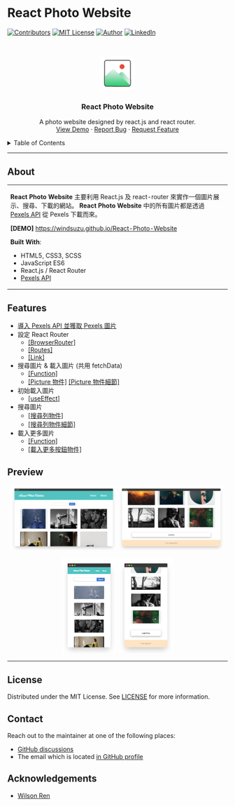 # React Photo Website

<!--
*** Thanks for checking out the React-Photo-Website. If you have a suggestion
*** that would make this better, please fork the repo and create a pull request
*** or simply open an issue with the tag "enhancement".
*** Thanks again! Now go create something AMAZING! :D
***
*** To avoid retyping too much info. Do a search and replace for the following:
*** github_username (that is "windsuzu"), repo_name (that is "React-Photo-Website"), project_title, project_description
-->

<!-- [![Issues][issues-shield]][issues-url] -->
<!-- [![PR Welcome][pr-welcome-shield]](#contributing) -->
[![Contributors][contributors-shield]][contributors-url]
[![MIT License][license-shield]][license-url]
[![Author][author-shield]][author-url]
[![LinkedIn][linkedin-shield]][linkedin-url]


<!-- PROJECT LOGO -->
<br />
<p align="center">
  <a href="https://windsuzu.github.io/React-Photo-Website">
    <img src="public/images/logo.png" alt="Logo" width="80" height="80">
  </a>

  <h3 align="center">React Photo Website</h3>

  <p align="center">
    A photo website designed by react.js and react router.
    <br />
    <a href="https://windsuzu.github.io/React-Photo-Website">View Demo</a>
    ·
    <a href="https://github.com/windsuzu/React-Photo-Website/issues">Report Bug</a>
    ·
    <a href="https://github.com/windsuzu/React-Photo-Website/issues">Request Feature</a>
  </p>
</p>


<details>
<summary>Table of Contents</summary>

* [React Photo Website](#react-photo-website)
  * [About](#about)
  * [Features](#features)
  * [Preview](#preview)
  * [License](#license)
  * [Contact](#contact)
  * [Acknowledgements](#acknowledgements)

</details>

---

<!-- ABOUT THE PROJECT -->
## About

<table>
<tr>
<td>

**React Photo Website** 主要利用 React.js 及 react-router 來實作一個圖片展示、搜尋、下載的網站。 **React Photo Website** 中的所有圖片都是透過 [Pexels API](https://www.pexels.com/zh-tw/api/) 從 Pexels 下載而來。

**[DEMO]** https://windsuzu.github.io/React-Photo-Website

**Built With**:

- HTML5, CSS3, SCSS
- JavaScript ES6
- React.js / React Router
- [Pexels API](https://www.pexels.com/zh-tw/api/)

</td>
</tr>
</table>

## Features

* [導入 Pexels API 並獲取 Pexels 圖片](src/api/pexels.js)
* 設定 React Router
  * [[BrowserRouter]](https://github.com/windsuzu/React-Photo-Website/blob/main/src/index.js#L8-L10)
  * [[Routes]](https://github.com/windsuzu/React-Photo-Website/blob/main/src/App.js#L12-L15)
  * [[Link]](https://github.com/windsuzu/React-Photo-Website/blob/main/src/components/Nav.js#L9-L14)
* 搜尋圖片 & 載入圖片 (共用 fetchData)
  * [[Function]](https://github.com/windsuzu/React-Photo-Website/blob/main/src/pages/Homepage.js#L11-L18)
  * [[Picture 物件]](https://github.com/windsuzu/React-Photo-Website/blob/main/src/pages/Homepage.js#L38-L42) [[Picture 物件細節]](https://github.com/windsuzu/React-Photo-Website/blob/main/src/components/Picture.js#L1-L25)
* 初始載入圖片
  * [[useEffect]](https://github.com/windsuzu/React-Photo-Website/blob/main/src/pages/Homepage.js#L29)
* 搜尋圖片
  * [[搜尋列物件]](https://github.com/windsuzu/React-Photo-Website/blob/main/src/pages/Homepage.js#L33-L37)
  * [[搜尋列物件細節]](https://github.com/windsuzu/React-Photo-Website/blob/main/src/components/Search.js#L1-L25)
* 載入更多圖片
  * [[Function]](https://github.com/windsuzu/React-Photo-Website/blob/main/src/pages/Homepage.js#L20-L27)
  * [[載入更多按鈕物件]](https://github.com/windsuzu/React-Photo-Website/blob/main/src/pages/Homepage.js#L43-L47)

## Preview

<p align="center">
  <a href="https://windsuzu.github.io/React-Photo-Website" target="_blank"><img src="public/images/web/1.png" width=48%></a>
  <a href="https://windsuzu.github.io/React-Photo-Website" target="_blank"><img src="public/images/web/2.png" width=48%></a>
</p>

<p align="center">
  <a href="https://windsuzu.github.io/React-Photo-Website" target="_blank"><img src="public/images/phone/1.png" width=25%></a>
  <a href="https://windsuzu.github.io/React-Photo-Website" target="_blank"><img src="public/images/phone/2.png" width=25%></a>
</p>

---

## License

Distributed under the MIT License. See [LICENSE](https://github.com/windsuzu/React-Photo-Website/blob/main/LICENSE) for more information.

## Contact

Reach out to the maintainer at one of the following places:

* [GitHub discussions](https://github.com/windsuzu/React-Photo-Website/discussions)
* The email which is located [in GitHub profile](https://github.com/windsuzu)


## Acknowledgements

* [Wilson Ren](https://www.udemy.com/user/wilson-r-6/)


[contributors-shield]: https://img.shields.io/github/contributors/windsuzu/React-Photo-Website.svg?style=for-the-badge
[contributors-url]: https://github.com/windsuzu/React-Photo-Website/graphs/contributors
[issues-shield]: https://img.shields.io/github/issues/windsuzu/React-Photo-Website.svg?style=for-the-badge
[issues-url]: https://github.com/windsuzu/React-Photo-Website/issues
[license-shield]: https://img.shields.io/github/license/windsuzu/React-Photo-Website.svg?style=for-the-badge&label=license
[license-url]: https://github.com/windsuzu/React-Photo-Website/blob/main/LICENSE
[linkedin-shield]: https://img.shields.io/badge/-LinkedIn-black.svg?style=for-the-badge&logo=linkedin&colorB=555
[linkedin-url]: https://linkedin.com/in/windsuzu
[pr-welcome-shield]: https://shields.io/badge/PRs-Welcome-ff69b4?style=for-the-badge
[author-shield]: https://shields.io/badge/Made_with_%E2%9D%A4_by-windsuzu-F4A92F?style=for-the-badge
[author-url]: https://github.com/windsuzu
